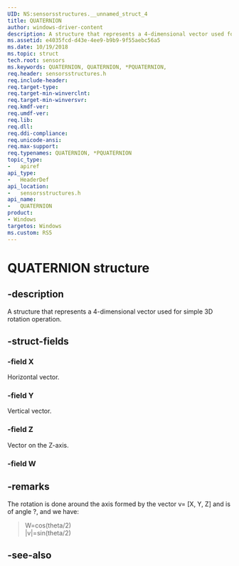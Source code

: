 ```yaml
---
UID: NS:sensorsstructures.__unnamed_struct_4
title: QUATERNION
author: windows-driver-content
description: A structure that represents a 4-dimensional vector used for simple 3D rotation operation.
ms.assetid: e4035fcd-d43e-4ee9-b9b9-9f55aebc56a5
ms.date: 10/19/2018
ms.topic: struct
tech.root: sensors
ms.keywords: QUATERNION, QUATERNION, *PQUATERNION, 
req.header: sensorsstructures.h
req.include-header:
req.target-type:
req.target-min-winverclnt:
req.target-min-winversvr:
req.kmdf-ver:
req.umdf-ver:
req.lib:
req.dll:
req.ddi-compliance:
req.unicode-ansi:
req.max-support:
req.typenames: QUATERNION, *PQUATERNION
topic_type: 
-	apiref
api_type: 
-	HeaderDef
api_location: 
-	sensorsstructures.h
api_name: 
-	QUATERNION
product: 
- Windows
targetos: Windows
ms.custom: RS5
---
```


# QUATERNION structure

## -description

A structure that represents a 4-dimensional vector used for simple 3D rotation operation.

## -struct-fields

### -field X

Horizontal vector.

### -field Y

Vertical vector.

### -field Z

Vector on the Z-axis.

### -field W



## -remarks

The rotation is done around the axis formed by the vector v= [X, Y, Z] and is of angle ?, and we have:

>W=cos(theta/2) <br/>
>|v|=sin(theta/2)

## -see-also

